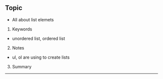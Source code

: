 ## Topic
- All about list elemets


1. Keywords
- unordered list, ordered list

2. Notes 
- ul, ol are using to create lists

3. Summary 

---